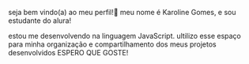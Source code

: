 seja bem vindo(a) ao meu perfil!💙
meu nome é Karoline Gomes, e sou estudante do alura!

estou me desenvolvendo na linguagem JavaScript.
ultilizo esse espaço para minha organização e compartilhamento dos meus projetos desenvolvidos
ESPERO QUE GOSTE!




<!--
**karolinegomess/karolinegomess** is a ✨ _special_ ✨ repository because its `README.md` (this file) appears on your GitHub profile.

Here are some ideas to get you started:

- 🔭 I’m currently working on ...
- 🌱 I’m currently learning ...
- 👯 I’m looking to collaborate on ...
- 🤔 I’m looking for help with ...
- 💬 Ask me about ...
- 📫 How to reach me: ...
- 😄 Pronouns: ...
- ⚡ Fun fact: ...
-->
